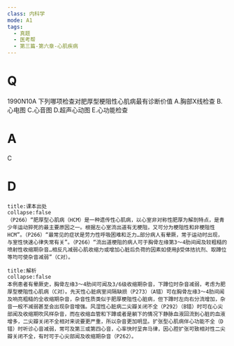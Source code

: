 ```yaml
---
class: 内科学
mode: A1
tags:
  - 真题
  - 医考帮
  - 第三篇-第六章-心肌疾病
---
```


# Q
1990N10A 下列哪项检查对肥厚型梗阻性心肌病最有诊断价值
A.胸部X线检查
B.心电图
C.心音图
D.超声心动图
E.心功能检查

# A
C
# D
```ad-note
title:课本出处
collapse:false
（P266）“肥厚型心肌病（HCM）是一种遗传性心肌病，以心室非对称性肥厚为解剖特点，是青少年运动猝死的最主要原因之一。根据左心室流出道有无梗阻，又可分为梗阻性和非梗阻性HCM”。（P266）“最常见的症状是劳力性呼吸困难和乏力…部分病人有晕厥，常于运动时出现，与室性快速心律失常有关”。（P266）“流出道梗阻的病人可于胸骨左缘第3～4肋间闻及较粗糙的喷射性收缩期杂音…相反凡减弱心肌收缩力或增加心脏后负荷的因素如使用β受体拮抗剂、取蹲位等均可使杂音减弱”（C对）。
```

```ad-summary
title:解析
collapse:false
本例患者有晕厥史，胸骨左缘3～4肋间可闻及3/6级收缩期杂音，下蹲位时杂音减弱，考虑为肥厚型梗阻性心肌病（C对）。先天性心脏病室间隔缺损（P273）（A错）可在胸骨左缘3～4肋间闻及响亮粗糙的全收缩期杂音，杂音性质类似于肥厚梗阻性心脏病，但下蹲时左向右分流增加，杂音一般不减弱甚至会出现杂音增强。风湿性心脏病二尖瓣关闭不全（P292）（B错）时可在心尖部闻及收缩期吹风样杂音，而在收缩血管和下蹲或者是躺下的情况下静脉血液回流到心脏的血液增多，二尖瓣关闭不全相对来说要更严重，所以杂音更加明显。扩张型心肌病伴心功能不全（D错）时听诊心音减弱，常可及第三或第四心音，心率快时呈奔马律，因心腔扩张可致相对性二尖瓣关闭不全，有时可于心尖部闻及收缩期杂音（P262）。
```

